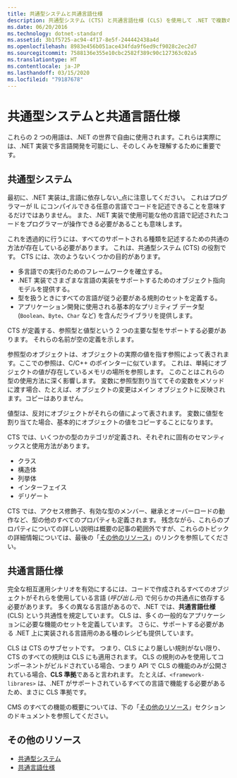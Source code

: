 ```yaml
---
title: 共通型システムと共通言語仕様
description: 共通型システム (CTS) と共通言語仕様 (CLS) を使用して .NET で複数の言語をサポートする方法について説明します。
ms.date: 06/20/2016
ms.technology: dotnet-standard
ms.assetid: 3b1f5725-ac94-4f17-8e5f-244442438a4d
ms.openlocfilehash: 8983e456b051ace434fda9f6ed9cf9028c2ec2d7
ms.sourcegitcommit: 7588136e355e10cbc2582f389c90c127363c02a5
ms.translationtype: HT
ms.contentlocale: ja-JP
ms.lasthandoff: 03/15/2020
ms.locfileid: "79187678"
---
```

# <a name="common-type-system--common-language-specification"></a>共通型システムと共通言語仕様

これらの 2 つの用語は、.NET の世界で自由に使用されます。これらは実際には、.NET 実装で多言語開発を可能にし、そのしくみを理解するために重要です。

## <a name="common-type-system"></a>共通型システム

最初に、.NET 実装は_言語に依存しない_点に注意してください。 これはプログラマーが IL にコンパイルできる任意の言語でコードを記述できることを意味するだけではありません。 また、.NET 実装で使用可能な他の言語で記述されたコードをプログラマーが操作できる必要があることも意味します。

これを透過的に行うには、すべてのサポートされる種類を記述するための共通の方法が存在している必要があります。 これは、共通型システム (CTS) の役割です。 CTS には、次のようないくつかの目的があります。

* 多言語での実行のためのフレームワークを確立する。
* .NET 実装でさまざまな言語の実装をサポートするためのオブジェクト指向モデルを提供する。
* 型を扱うときにすべての言語が従う必要がある規則のセットを定義する。
* アプリケーション開発に使用される基本的なプリミティブ データ型 (`Boolean`、`Byte`、`Char` など) を含んだライブラリを提供します。

CTS が定義する、参照型と値型という 2 つの主要な型をサポートする必要があります。 それらの名前が空の定義を示します。

参照型のオブジェクトは、オブジェクトの実際の値を指す参照によって表されます。ここでの参照は、C/C++ のポインターに似ています。 これは、単純にオブジェクトの値が存在しているメモリの場所を参照します。 このことはこれらの型の使用方法に深く影響します。 変数に参照型割り当ててその変数をメソッドに渡す場合、たとえば、オブジェクトの変更はメイン オブジェクトに反映されます。コピーはありません。

値型は、反対にオブジェクトがそれらの値によって表されます。 変数に値型を割り当てた場合、基本的にオブジェクトの値をコピーすることになります。

CTS では、いくつかの型のカテゴリが定義され、それぞれに固有のセマンティックスと使用方法があります。

* クラス
* 構造体
* 列挙体
* インターフェイス
* デリゲート

CTS では、アクセス修飾子、有効な型のメンバー、継承とオーバーロードの動作など、型の他のすべてのプロパティも定義されます。 残念ながら、これらのプロパティについての詳しい説明は概要の記事の範囲外ですが、これらのトピックの詳細情報については、最後の「[その他のリソース](#more-resources)」のリンクを参照してください。

## <a name="common-language-specification"></a>共通言語仕様

完全な相互運用シナリオを有効にするには、コードで作成されるすべてのオブジェクトがそれらを使用している言語 (_呼び出し元_) で何らかの共通点に依存する必要があります。 多くの異なる言語があるので、.NET では、**共通言語仕様** (CLS) という共通性を規定しています。 CLS は、多くの一般的なアプリケーションに必要な機能のセットを定義しています。 さらに、サポートする必要がある .NET 上に実装される言語用のある種のレシピも提供しています。

CLS は CTS のサブセットです。 つまり、CLS により厳しい規則がない限り、CTS のすべての規則は CLS にも適用されます。 CLS の規則のみを使用してコンポーネントがビルドされている場合、つまり API で CLS の機能のみが公開されている場合、**CLS 準拠**であると言われます。 たとえば、`<framework-librares>` は、.NET がサポートされているすべての言語で機能する必要があるため、まさに CLS 準拠です。

CMS のすべての機能の概要については、下の「[その他のリソース](#more-resources)」セクションのドキュメントを参照してください。

## <a name="more-resources"></a>その他のリソース

* [共通型システム](./base-types/common-type-system.md)
* [共通言語仕様](language-independence-and-language-independent-components.md)
